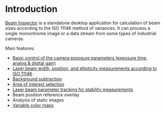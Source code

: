 # Introduction

[Beam Inspector](https://www.n2-photonics.de/beaminspector) is a standalone desktop application for calculation of beam sizes according to the ISO 11146 method of variances. It can process a single monochrome image or a data stream from some types of industrial cameras.

Main features:

- [Basic control of the camera exposure parameters (exposure time, analog & digital gain)](./cam_control.md)
- [Laser beam width, position, and ellipticity measurements according to ISO 11146](./iso.md).
- [Background subtraction](./cam_settings_bgnd.md)
- [Area of interest selection](./cam_settings_roi.md)
- [Laser beam parameter tracking for stability measurements](./measure.md)
- Beam position reference overlay
- Analysis of static images
- [Variable color maps](./color_map.md)
